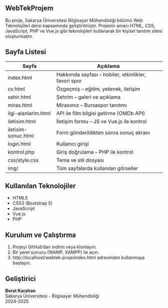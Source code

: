 ## WebTekProjem

Bu proje, Sakarya Üniversitesi Bilgisayar Mühendisliği bölümü Web Teknolojileri dersi kapsamında geliştirilmiştir.
Projenin amacı HTML, CSS, JavaScript, PHP ve Vue.js gibi teknolojileri kullanarak bir kişisel tanıtım sitesi oluşturmaktır.

## Sayfa Listesi

| Sayfa               | Açıklama |
|---------------------|----------|
| index.html          | Hakkımda sayfası – hobiler, etkinlikler, favori spor |
| cv.html             | Özgeçmiş – eğitim, yetenek, iletişim |
| sehir.html          | Şehrim – galeri ve açıklama |
| miras.html          | Mirasımız – Bursaspor tanıtımı |
| ilgi-alanlarim.html | API ile film bilgisi getirme (OMDb API) |
| iletisim.html       | İletişim formu – JS ve Vue.js ile kontrol |
| iletisim-sonuc.html | Form gönderildikten sonra sonuç ekranı |
| login.html          | Kullanıcı girişi |
| kontrol.php         | Giriş doğrulama – PHP ile kontrol |
| css/style.css       | Tema ve stil dosyası |
| img/                | Tüm sayfalarda kullanılan görseller |

## Kullanılan Teknolojiler

- HTML5
- CSS3 (Bootstrap 5)
- JavaScript
- Vue.js
- PHP

## Kurulum ve Çalıştırma

1. Projeyi GitHub’dan indirin veya klonlayın:
2. Bir yerel sunucu (WAMP, XAMPP) ile açın.
3. http://localhost/webtek-proje/index.html adresinden kullanmaya başlayın.

## Geliştirici

**Berat Karahan**  
Sakarya Üniversitesi - Bilgisayar Mühendisliği  
2024-2025
